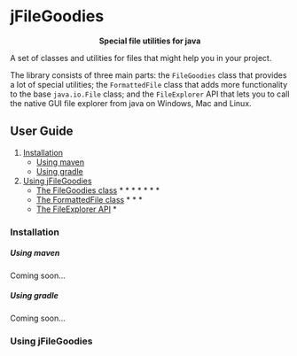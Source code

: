 # jFileGoodies
<p align="center"><b>Special file utilities for java</b></p>

A set of classes and utilities for files that might help you in your project.

The library consists of three main parts: the `FileGoodies` class that provides a lot of 
special utilities; the `FormattedFile` class that adds more functionality to the base `java.io.File` class;
and the `FileExplorer` API that lets you to call the native GUI file explorer from java on Windows, Mac and Linux.

## User Guide
1. [Installation](#installation)
   * [Using maven](#installation-maven)
   * [Using gradle](#installation-gradle)
2. [Using jFileGoodies](#using-library)
   * [The FileGoodies class](#FileGoodies-class)
      * 
      *
      *
      *
      *
      *
      *
   * [The FormattedFile class](#FormattedFile-class)
      *
      *
      *
   * [The FileExplorer API](#FileExplorer-API)
     *
     
### <a name="installation"></a> Installation
##### <a name="installation-maven"></a> Using maven
Coming soon...
##### <a name="installation-gradle"></a> Using gradle
Coming soon...

### <a name="using-library"></a> Using jFileGoodies
